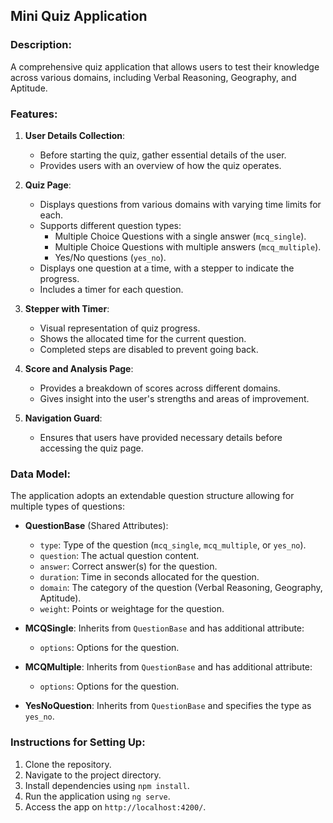 
## Mini Quiz Application

### Description:
A comprehensive quiz application that allows users to test their knowledge across various domains, including Verbal Reasoning, Geography, and Aptitude.

### Features:

1. **User Details Collection**:
   - Before starting the quiz, gather essential details of the user.
   - Provides users with an overview of how the quiz operates.
  
2. **Quiz Page**:
   - Displays questions from various domains with varying time limits for each.
   - Supports different question types:
     - Multiple Choice Questions with a single answer (`mcq_single`).
     - Multiple Choice Questions with multiple answers (`mcq_multiple`).
     - Yes/No questions (`yes_no`).
   - Displays one question at a time, with a stepper to indicate the progress.
   - Includes a timer for each question.
  
3. **Stepper with Timer**:
   - Visual representation of quiz progress.
   - Shows the allocated time for the current question.
   - Completed steps are disabled to prevent going back.
  
4. **Score and Analysis Page**:
   - Provides a breakdown of scores across different domains.
   - Gives insight into the user's strengths and areas of improvement.
5. **Navigation Guard**:
   - Ensures that users have provided necessary details before accessing the quiz page.

### Data Model:

The application adopts an extendable question structure allowing for multiple types of questions:

- **QuestionBase** (Shared Attributes):
  - `type`: Type of the question (`mcq_single`, `mcq_multiple`, or `yes_no`).
  - `question`: The actual question content.
  - `answer`: Correct answer(s) for the question.
  - `duration`: Time in seconds allocated for the question.
  - `domain`: The category of the question (Verbal Reasoning, Geography, Aptitude).
  - `weight`: Points or weightage for the question.

- **MCQSingle**:
  Inherits from `QuestionBase` and has additional attribute:
  - `options`: Options for the question.

- **MCQMultiple**:
  Inherits from `QuestionBase` and has additional attribute:
  - `options`: Options for the question.

- **YesNoQuestion**:
  Inherits from `QuestionBase` and specifies the type as `yes_no`.

### Instructions for Setting Up:

1. Clone the repository.
2. Navigate to the project directory.
3. Install dependencies using `npm install`.
4. Run the application using `ng serve`.
5. Access the app on `http://localhost:4200/`.
